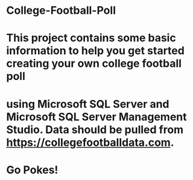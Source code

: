 # College-Football-Poll

# This project contains some basic information to help you get started creating your own college football poll 
# using Microsoft SQL Server and Microsoft SQL Server Management Studio. Data should be pulled from https://collegefootballdata.com.
#
# Go Pokes!
